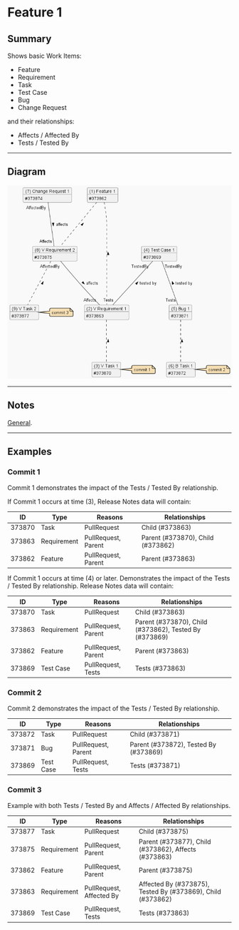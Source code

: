 # Feature 1

## Summary

Shows basic Work Items:

- Feature
- Requirement
- Task
- Test Case
- Bug
- Change Request

and their relationships:

- Affects / Affected By
- Tests / Tested By

---

## Diagram

[![image](./.attachments/feature-1.png)](./.attachments/feature-1.puml)

---

## Notes

[General](./readme.md#notes).

---

## Examples

### Commit 1

Commit 1 demonstrates the impact of the Tests / Tested By relationship.

If Commit 1 occurs at time (3), Release Notes data will contain:

| ID | Type | Reasons | Relationships |
|-|-|-|-|
| 373870 | Task        | PullRequest         | Child (#373863) |
| 373863 | Requirement | PullRequest, Parent | Parent (#373870), Child (#373862) |
| 373862 | Feature     | PullRequest, Parent | Parent (#373863) |

If Commit 1 occurs at time (4) or later. Demonstrates the impact of the Tests / Tested By relationship. Release Notes data will contain:

| ID | Type | Reasons | Relationships |
|-|-|-|-|
| 373870 | Task        | PullRequest         | Child (#373863) |
| 373863 | Requirement | PullRequest, Parent | Parent (#373870), Child (#373862), Tested By (#373869) |
| 373862 | Feature     | PullRequest, Parent | Parent (#373863) |
| 373869 | Test Case   | PullRequest, Tests  | Tests (#373863) |

### Commit 2

Commit 2 demonstrates the impact of the Tests / Tested By relationship.

| ID | Type | Reasons | Relationships |
|-|-|-|-|
| 373872     | Task         | PullRequest         | Child (#373871) |
| 373871     | Bug          | PullRequest, Parent | Parent (#373872), Tested By (#373869) |
| 373869     | Test Case    | PullRequest, Tests  | Tests (#373871) |

### Commit 3

Example with both Tests / Tested By and Affects / Affected By relationships.

| ID | Type | Reasons | Relationships |
|-|-|-|-|
| 373877     | Task         | PullRequest              | Child (#373875) |
| 373875     | Requirement  | PullRequest, Parent      | Parent (#373877), Child (#373862), Affects (#373863) |
| 373862     | Feature      | PullRequest, Parent      | Parent (#373875) |
| 373863     | Requirement  | PullRequest, Affected By | Affected By (#373875), Tested By (#373869), Child (#373862) |
| 373869     | Test Case    | PullRequest, Tests       | Tests (#373863) |
